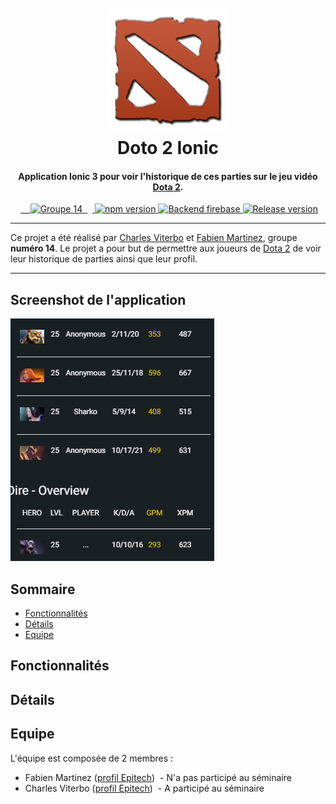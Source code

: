 <h1 align="center">
  <br>
  <a href="#"><img src="https://github.com/Ankirama/doto_ionic/blob/master/img/dota2-logo.png" alt="Doto Ionic logo" width="200"></a>
  <br>
  Doto 2 Ionic
  <br>
</h1>

<h4 align="center">Application <strong>Ionic 3</strong> pour voir l'historique de ces parties sur le jeu vidéo <a href="http://www.dota2.com/play/">Dota 2</a>.</h4>

<p align="center">
  <a href="#">
    <img src="https://img.shields.io/badge/groupe-14-ff69b4.svg" alt="Groupe 14" height="18">
  </a>
  <a href="https://badge.fury.io/js/ionic">
    <img src="https://badge.fury.io/js/ionic.svg" alt="npm version" height="18">
  </a>
  <a href="https://doto-ionic.firebaseio.com/">
    <img src="https://img.shields.io/badge/backend-firebase-blue.svg" alt="Backend firebase" height="18">
  </a>
  <a href="#">
    <img src="https://img.shields.io/badge/release-1.0-brightgreen.svg" alt="Release version" height="18">
  </a>
</p>

---

Ce projet a été réalisé par [Charles Viterbo](https://intra.epitech.eu/user/charles.viterbo@epitech.eu/) et [Fabien Martinez](https://intra.epitech.eu/user/fabien.martinez@epitech.eu/), groupe **numéro 14**.
Le projet a pour but de permettre aux joueurs de [Dota 2](http://www.dota2.com/play/) de voir leur historique de parties ainsi que leur profil.

---

## Screenshot de l'application

![screenshot](https://github.com/Ankirama/doto_ionic/blob/master/img/screenshot.png)

## Sommaire

- [Fonctionnalités](#fonctionnalites)
- [Détails](#details)
- [Equipe](#equipe)

## Fonctionnalités

## Détails

## Equipe

L'équipe est composée de 2 membres :

- Fabien Martinez ([profil Epitech](https://intra.epitech.eu/user/fabien.martinez@epitech.eu/))
  - N'a pas participé au séminaire
- Charles Viterbo ([profil Epitech](https://intra.epitech.eu/user/charles.viterbo@epitech.eu/))
  - A participé au séminaire
